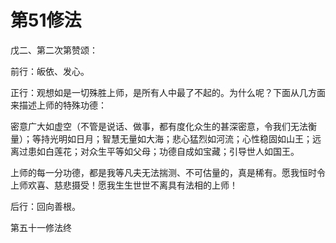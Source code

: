 # 第51修法

戊二、第二次第赞颂：

前行：皈依、发心。

正行：观想如是一切殊胜上师，是所有人中最了不起的。为什么呢？下面从几方面来描述上师的特殊功德：

密意广大如虚空（不管是说话、做事，都有度化众生的甚深密意，令我们无法衡量）；等持光明如日月；智慧无量如大海；悲心猛烈如河流；心性稳固如山王；远离过患如白莲花；对众生平等如父母；功德自成如宝藏；引导世人如国王。

上师的每一分功德，都是我等凡夫无法揣测、不可估量的，真是稀有。愿我恒时令上师欢喜、慈悲摄受！愿我生生世世不离具有法相的上师！

后行：回向善根。

第五十一修法终

